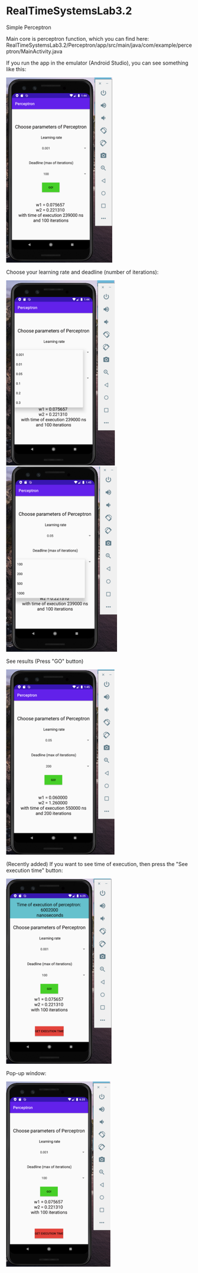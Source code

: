 # RealTimeSystemsLab3.2
Simple Perceptron

Main core is perceptron function, which you can find here:
RealTimeSystemsLab3.2/Perceptron/app/src/main/java/com/example/perceptron/MainActivity.java

If you run the app in the emulator (Android Studio), you can see something like this:

<img src="images/img1.png" height=500)>

Choose your learning rate and deadline (number of iterations): 

<img src="images/img2.png" height=500)>

<img src="images/img3.png" height=500)>

See results (Press "GO" button)

<img src="images/img4.png" height=500)>

(Recently added)
If you want to see time of execution, then press the "See execution time" button:

<img src="images/img5.png" height=500)>

Pop-up window:

<img src="images/img6.png" height=500)>

